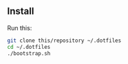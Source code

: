 ## Install

Run this:

```sh
git clone this/repository ~/.dotfiles
cd ~/.dotfiles
./bootstrap.sh
```
